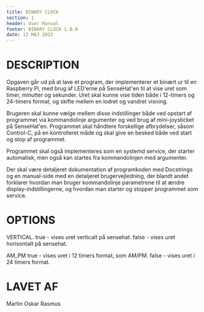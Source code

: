 ```yaml
---
title: BINARY CLOCK
section: 1
header: User Manual
footer: BINARY CLOCK 1.0.0
date: 12 MAJ 2023
---
```


# DESCRIPTION
Opgaven går ud på at lave et program, der implementerer et binært ur til en Raspberry Pi, med brug af LED'erne på SenseHat'en til at vise uret som timer, minutter og sekunder. Uret skal kunne vise tiden både i 12-timers og 24-timers format, og skifte mellem en lodret og vandret visning.

Brugeren skal kunne vælge mellem disse indstillinger både ved opstart af programmet via kommandolinje argumenter og ved brug af mini-joysticket på SenseHat'en. Programmet skal håndtere forskellige afbrydelser, såsom Control-C, på en kontrolleret måde og skal give en besked både ved start og stop af programmet.

Programmet skal også implementeres som en systemd service, der starter automatisk, men også kan startes fra kommandolinjen med argumenter.

Der skal være detaljeret dokumentation af programkoden med Docstrings og en manual-side med en detaljeret brugervejledning, der blandt andet forklarer hvordan man bruger kommandolinje parametrene til at ændre display-indstillingerne, og hvordan man starter og stopper programmet som service.

# OPTIONS
VERTICAL.
true - vises uret verticalt på sensehat.
false - vises uret horisontalt på sensehat.

AM_PM
true - vises uret i 12 timers format, som AM/PM.
false - vises uret i 24 timers format.

# LAVET AF
Martin
Oskar
Rasmus


